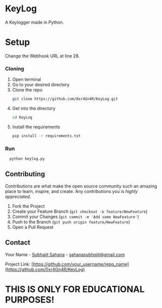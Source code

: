 # KeyLog
A Keylogger made in Python.

# Setup
Change the Webhook URL at line 28.

### Cloning

1. Open terminal
2. Go to your desired directory
3. Clone the repo
   ```sh
   git clone https://github.com/0xr4Gn4R/KeyLog.git
   ```
3. Get into the directory
   ```sh
   cd KeyLog
   ```
4. Install the requirements
   ```sh
   pip install -r requirements.txt
   ```
  
### Run
```sh
  python keylog.py
```



<!-- CONTRIBUTING -->
## Contributing

Contributions are what make the open source community such an amazing place to learn, inspire, and create. Any contributions you is *highly appreciated*.

1. Fork the Project
2. Create your Feature Branch (`git checkout -b feature/NewFeature`)
3. Commit your Changes (`git commit -m 'Add some NewFeature'`)
4. Push to the Branch (`git push origin feature/NewFeature`)
5. Open a Pull Request



<!-- CONTACT -->
## Contact

Your Name - [Subhajit Sahana](https://www.linkedin.com/in/subhajit-sahana) - sahanasubhojit@gmail.com

Project Link: [https://github.com/your_username/repo_name](https://github.com/0xr4Gn4R/KeyLog)

# THIS IS ONLY FOR EDUCATIONAL PURPOSES!
